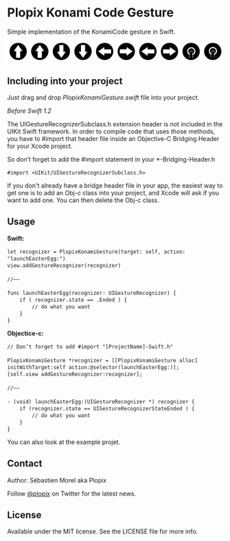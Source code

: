 Plopix Konami Code Gesture
==========================

Simple implementation of the KonamiCode gesture in Swift. 

![alt text](https://raw.githubusercontent.com/Plopix/PlopixKonamiCodeGesture/master/StandoloneProject/KonamiCode/Images.xcassets/PlopixKonamiCode.imageset/Plopix_Konami_Code.png "Up, Up, Down, Down, Left, Right, Left, Right, Tap, Tap")

Including into your project
---------------------------

Just drag and drop *PlopixKonamiGesture.swift* file into your project.

*Before Swift 1.2*

The UIGestureRecognizerSubclass.h extension header is not included in the UIKit Swift framework. In order to compile code that uses those methods, you have to #import that header file inside an Objective-C Bridging Header for your Xcode project.

So don’t forget to add the #import statement in your *-Bridging-Header.h

	#import <UIKit/UIGestureRecognizerSubclass.h>
	
If you don't already have a bridge header file in your app, the easiest way to get one is to add an Obj-c class into your project, and Xcode will ask if you want to add one. You can then delete the Obj-c class.


Usage
-----

**Swift:**

	let recognizer = PlopixKonamiGesture(target: self, action: "launchEasterEgg:")
	view.addGestureRecognizer(recognizer)        

	//——     
	
    func launchEasterEgg(recognizer: UIGestureRecognizer) {
        if ( recognizer.state == .Ended ) {
			// do what you want
        }
    }
    
**Objectice-c:**

	// Don’t forget to add #import "[ProjectName]-Swift.h" 
	
    PlopixKonamiGesture *recognizer = [[PlopixKonamiGesture alloc] initWithTarget:self action:@selector(launchEasterEgg:)];
    [self.view addGestureRecognizer:recognizer];

	//—— 
	
	- (void) launchEasterEgg:(UIGestureRecognizer *) recognizer {
    	if (recognizer.state == UIGestureRecognizerStateEnded ) {
        	// do what you want
    	}
	}



You can also look at the example projet.


Contact
-------
Author: Sébastien Morel aka Plopix

Follow [@plopix](http://twitter.com/plopix) on Twitter for the latest news.

License
------------
Available under the MIT license. See the LICENSE file for more info.

